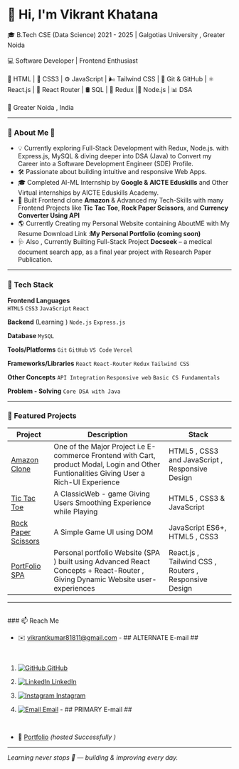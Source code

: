 # 👋 Hi, I'm Vikrant Khatana 

🎓 B.Tech CSE (Data Science) 2021 - 2025 | Galgotias University , Greater Noida <br> <br>
💻 Software Developer | Frontend Enthusiast <br> <br>
🚀 HTML | 🎨 CSS3 | ⚙️ JavaScript | 🌬️ Tailwind CSS | 🧰 Git & GitHub | ⚛️ React.js | 🔀 React Router | 🛢️ SQL | 🧠 Redux |🔹 Node.js | 📊 DSA <br> <br>
📍 Greater Noida , India <br>


 

---

### 🚀 About Me 👋

- 💡 Currently exploring Full-Stack Development with Redux, Node.js. with Express.js, MySQL & diving deeper into DSA (Java) to Convert my Career into a Software Development Engineer (SDE) Profile.
- 🛠️ Passionate about building intuitive and responsive Web Apps.
- 🎓 Completed AI-ML Internship by **Google & AICTE Eduskills** and Other Virtual internships by AICTE Eduskills Academy.
- 📱 Built Frontend clone **Amazon** &  Advanced my Tech-Skills with many Frontend Projects like **Tic Tac Toe**, **Rock Paper Scissors**, and **Currency Converter Using API**
- 🌎 Currently Creating my Personal Website containing AboutME with My Resume Download Link :**My Personal Portfolio (coming soon)**  
- 🩺 Also , Currently Builting Full-Stack Project  **Docseek** – a medical document search app, as a final year project with Research Paper Publication.

---

### 🧰 Tech Stack

**Frontend Languages**  
`HTML5` `CSS3` `JavaScript` `React`  

**Backend**  (Learning )
`Node.js` `Express.js` 

**Database**
`MySQL`

**Tools/Platforms**
`Git` `GitHub` `VS Code` `Vercel` 

**Frameworks/Libraries**
`React` `React-Router` `Redux` `Tailwind CSS`

**Other Concepts**
`API Integration` `Responsive web` `Basic CS Fundamentals`

**Problem - Solving**
`Core DSA with Java`

---

### 📌 Featured Projects

| Project | Description | Stack |
|--------|-------------|--------|
| [Amazon Clone](https://github.com/vikrant-1912/Amazon-clone-1) | One of the Major Project i.e E-commerce Frontend with Cart, product Modal, Login and Other Funtionalities Giving User a Rich-UI Experience  | HTML5 , CSS3 and JavaScript , Responsive Design |
| [Tic Tac Toe](https://github.com/vikrant-1912/tictactoe-GAME) |A  ClassicWeb - game Giving Users Smoothing Experience while Playing | HTML5 , CSS3 & JavaScript |
| [Rock Paper Scissors](https://github.com/vikrant-1912/rockpaperscissor-GAME) | A Simple Game UI using DOM | JavaScript ES6+, HTML5 , CSS3 |
| [PortFolio SPA ](https://github.com/vikrant-1912/PortFolio-SPA.git) | Personal portfolio Website (SPA ) built using Advanced React Concepts + React-Router , Giving Dynamic Website user-experiences | React.js , Tailwind CSS , Routers , Responsive Design |

---


<br> 
### 📫 Reach Me

- ✉️ [vikrantkumar81811@gmail.com](mailto:vikrantkumar81811@gmail.com)  - ## ALTERNATE E-mail ##

  <br>

1. [![GitHub](https://img.shields.io/badge/GitHub-181717?style=flat-square&logo=github&logoColor=white) GitHub](https://github.com/vikrant-1912)
   

3. [![LinkedIn](https://img.shields.io/badge/LinkedIn-0A66C2?style=flat-square&logo=linkedin&logoColor=white) LinkedIn](https://www.linkedin.com/in/vikrant1912)
   
  
5. [![Instagram](https://img.shields.io/badge/Instagram-E4405F?style=flat-square&logo=instagram&logoColor=white) Instagram](https://www.instagram.com/vikrant_7017)
   
    
7. [![Email](https://img.shields.io/badge/Email-D14836?style=flat-square&logo=gmail&logoColor=white) Email](mailto:vikrantkhatana15@gmail.com) - ## PRIMARY E-mail ##
   

<br> 


- 🚀 [Portfolio](https://684351669f76a84a3d4e74a5--courageous-jelly-fd5710.netlify.app/) *(hosted Successfully )*







---






*Learning never stops 🚀 — building & improving every day.*

